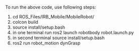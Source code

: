 To run the above code, use following steps:
1. cd ROS_Files/IRB_Mobile/MobileRobot/
2. colcon build
3. source install/setup.bash
4. in one terminal run ros2 launch robotbody robot.launch.py
5. in second terminal source install/setup.bash
6. ros2 run robot_motion dynGrasp
